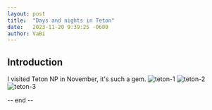 ```yaml
---
layout: post
title:  "Days and nights in Teton"
date:   2023-11-20 9:39:25 -0600
author: VaBi
---
```

## Introduction
I visited Teton NP in November, it's such a gem. 
![teton-1](/imgs/Teton/DSC_2362.jpg)
![teton-2](/imgs/Teton/DSC_2492.jpg)
![teton-3](/imgs/Teton/DSC_2473.jpg)

-- end --

